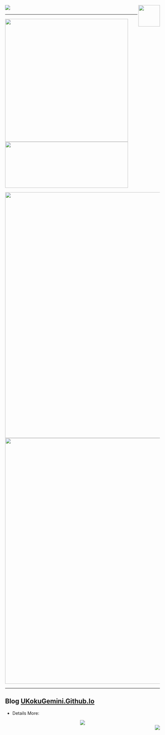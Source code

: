 
<img src="https://weather-icon.journeyad.repl.co/@tongling?v=1" height="70" align="right">

<img src="https://readme-typing-svg.demolab.com?font=Fira+Code&weight=800&size=28&pause=1000&width=437&lines=Hi~%F0%9F%91%8B;I'm+UkokuGemini;UkokuGemini+Just+UkokuGemini;Nothing+Else+...;Any+Way+%2C+Enjoy+Life+;%F0%9F%98%8B" >

***

<img src="https://github-readme-stats.vercel.app/api?username=ukokugemini&hide=contribs,issues&theme=calm&show_icons=true&count_private=true&include_all_commits=true"  width="400"><img src="https://streak-stats.demolab.com?user=UkokuGemini&theme=halloween&hide_border=true&border_radius=5.2&locale=zh&date_format=%5BY%20%5DM%20j&ring=DD2727&dates=009450E0&sideNums=DD2727" height="150" width="400">

<center><img src="https://github-readme-activity-graph.cyclic.app/graph?username=UkokuGemini&theme=github" width="800"></center>
<center><img src="https://ghchart.rshah.org/444444/UkokuGemini" width="800"></center>

*** 

## Blog [UKokuGemini.Github.Io](https://ukokugemini.github.io/)

- Details More:

<center>
<img src="https://metrics.lecoq.io/UkokuGemini?template=classic&isocalendar=1&languages=1&achievements=1&lines=1&stars=1&habits=1&people=1&introduction=1&activity=1&fortune=1&base=header%2C%20activity%2C%20community%2C%20repositories%2C%20metadata&base.indepth=false&base.hireable=false&base.skip=false&isocalendar=false&isocalendar.duration=half-year&languages=false&languages.limit=4&languages.threshold=0%25&languages.other=true&languages.colors=github&languages.sections=most-used&languages.indepth=false&languages.analysis.timeout=15&languages.analysis.timeout.repositories=7.5&languages.categories=markup%2C%20programming&languages.recent.categories=markup%2C%20programming&languages.recent.load=300&languages.recent.days=14&lines=false&lines.sections=base&lines.repositories.limit=4&lines.history.limit=1&stars=false&stars.limit=2&habits=false&habits.from=200&habits.days=14&habits.facts=true&habits.charts=false&habits.charts.type=classic&habits.trim=false&habits.languages.limit=8&habits.languages.threshold=0%25&people=false&people.limit=24&people.identicons=false&people.identicons.hide=false&people.size=28&people.types=followers%2C%20following&people.shuffle=false&introduction=false&introduction.title=true&achievements=false&achievements.threshold=C&achievements.secrets=true&achievements.display=detailed&achievements.limit=2&activity=false&activity.limit=2&activity.load=300&activity.days=14&activity.visibility=all&activity.timestamps=false&activity.filter=all&fortune=false&config.timezone=Asia%2FShanghai">
</center>

<img src="https://count.getloli.com/get/@UkokuGemini Github?theme=rule34" align="right"> 
